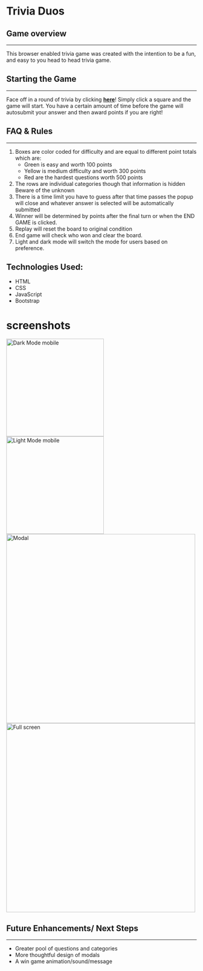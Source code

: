 # Trivia Duos 
## __Game overview__
---
This browser enabled trivia game was created with the intention to be a fun, and easy to you head to head trivia game. 


## __Starting the Game__
---
Face off in a round of trivia by clicking **[here](https://vigorous-khorana-7e3a41.netlify.app)**!
Simply click a square and the game will start. You have a certain amount of time before the game will autosubmit your answer and then award points if you are right!

## FAQ & Rules
--- 
1. Boxes are color coded for difficulty and are equal to different point totals which are: 
   *  Green is easy and worth 100 points
   *  Yellow is medium difficulty and worth 300 points
   *  Red are the hardest questions worth 500 points
2. The rows are individual categories though that information is hidden Beware of the unknown
3. There is a time limit you have to guess after that time passes the popup will close and whatever answer is selected will be automatically submitted
4. Winner will be determined by points after the final turn or when the END GAME is clicked. 
5. Replay will reset the board to original condition 
6. End game will check who won and clear the board.
7. Light and dark mode will switch the mode for users based on preference. 

## Technologies Used:
 * HTML
 * CSS
 * JavaScript
 * Bootstrap


# screenshots

<img width="258" alt="Dark Mode mobile" src="https://user-images.githubusercontent.com/51840257/138463430-dc30af81-91d3-434a-a652-483f8afa6fac.png">
<img width="258" alt="Light Mode mobile" src="https://user-images.githubusercontent.com/51840257/138463804-42320df5-bcdb-4f5a-b636-1f7f4cc3c59f.png">
<img width="500" alt="Modal" src="https://user-images.githubusercontent.com/51840257/138463913-63861acd-473a-4735-9bbe-e0468615d888.png">
<img width="500" alt="Full screen" src="https://user-images.githubusercontent.com/51840257/138464072-36365df3-cd35-42bc-a60a-dfbf60a08816.png">


## Future Enhancements/ Next Steps
---
* Greater pool of questions and categories
* More thoughtful design of modals
* A win game animation/sound/message
  